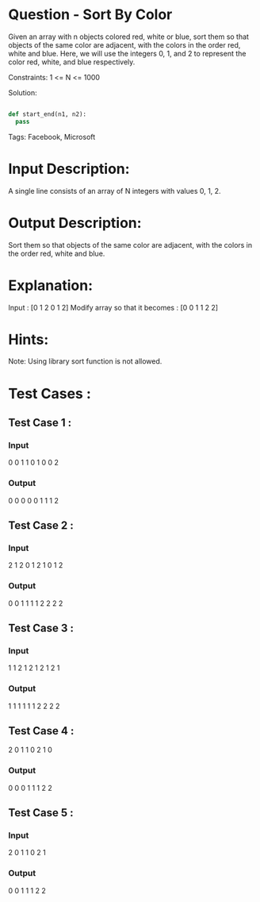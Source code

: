 # Question - Sort By Color
Given an array with n objects colored red, white or blue,
sort them so that objects of the same color are adjacent, with the colors in the order red, white and blue.
Here, we will use the integers 0, 1, and 2 to represent the color red, white, and blue respectively.

Constraints:
1 <= N <= 1000

Solution:

```python

def start_end(n1, n2):
  pass

```

Tags:
Facebook, Microsoft

# Input Description:
A single line consists of an array of N integers with values 0, 1, 2.

# Output Description:
Sort them so that objects of the same color are adjacent, with the colors in the order red, white and blue.

# Explanation:
Input : [0 1 2 0 1 2]
Modify array so that it becomes : [0 0 1 1 2 2]

# Hints:
Note: Using library sort function is not allowed.
 
# Test Cases :
## Test Case 1 :
### Input
0 0 1 1 0 1 0 0 2
### Output
0 0 0 0 0 1 1 1 2


## Test Case 2 :
### Input
2 1 2 0 1 2 1 0 1 2
### Output
0 0 1 1 1 1 2 2 2 2

## Test Case 3 :
### Input
1 1 2 1 2 1 2 1 2 1
### Output
1 1 1 1 1 1 2 2 2 2

## Test Case 4 :
2 0 1 1 0 2 1 0
### Output
0 0 0 1 1 1 2 2

## Test Case 5 :
### Input
2 0 1 1 0 2 1
### Output
0 0 1 1 1 2 2
